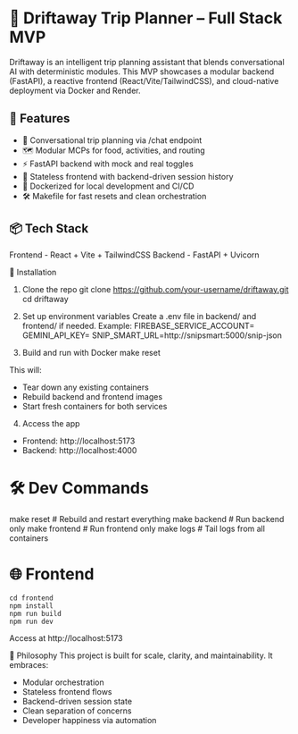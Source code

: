 # 🧭 Driftaway Trip Planner – Full Stack MVP

Driftaway is an intelligent trip planning assistant that blends conversational AI with deterministic modules. This MVP showcases a modular backend (FastAPI), a reactive frontend (React/Vite/TailwindCSS), and cloud-native deployment via Docker and Render.

## 🚀 Features

- 🧠 Conversational trip planning via /chat endpoint
- 🗺️ Modular MCPs for food, activities, and routing
- ⚡ FastAPI backend with mock and real toggles
- 🎨 Stateless frontend with backend-driven session history
- 🐳 Dockerized for local development and CI/CD
- 🛠️ Makefile for fast resets and clean orchestration

## 📦 Tech Stack

Frontend - React + Vite + TailwindCSS
Backend - FastAPI + Uvicorn

🧰 Installation

1. Clone the repo
   git clone https://github.com/your-username/driftaway.git
   cd driftaway

2. Set up environment variables
   Create a .env file in backend/ and frontend/ if needed. Example:
   FIREBASE_SERVICE_ACCOUNT=<path of your firebase service account>
   GEMINI_API_KEY=<your api key>
   SNIP_SMART_URL=http://snipsmart:5000/snip-json

3. Build and run with Docker
   make reset

This will:

- Tear down any existing containers
- Rebuild backend and frontend images
- Start fresh containers for both services

4. Access the app

- Frontend: http://localhost:5173
- Backend: http://localhost:4000

# 🛠️ Dev Commands

make reset # Rebuild and restart everything
make backend # Run backend only
make frontend # Run frontend only
make logs # Tail logs from all containers

# 🌐 Frontend

```
cd frontend
npm install
npm run build
npm run dev

```

Access at http://localhost:5173

🧠 Philosophy
This project is built for scale, clarity, and maintainability. It embraces:

- Modular orchestration
- Stateless frontend flows
- Backend-driven session state
- Clean separation of concerns
- Developer happiness via automation
